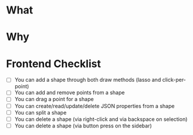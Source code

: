 # What

# Why

# Frontend Checklist

- [ ] You can add a shape through both draw methods (lasso and click-per-point)
- [ ] You can add and remove points from a shape
- [ ] You can drag a point for a shape
- [ ] You can create/read/update/delete JSON properties from a shape
- [ ] You can split a shape
- [ ] You can delete a shape (via right-click and via backspace on selection)
- [ ] You can delete a shape (via button press on the sidebar)
